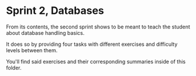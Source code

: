 # Sprint 2, Databases
From its contents, the second sprint shows to be meant to teach the student about database handling basics.

It does so by providing four tasks with different exercises and difficulty levels between them.

You'll find said exercises and their corresponding summaries inside of this folder.
